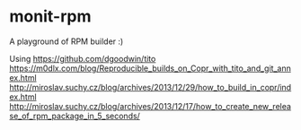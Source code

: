 # monit-rpm

A playground of RPM builder :)

Using https://github.com/dgoodwin/tito
https://m0dlx.com/blog/Reproducible_builds_on_Copr_with_tito_and_git_annex.html
http://miroslav.suchy.cz/blog/archives/2013/12/29/how_to_build_in_copr/index.html
http://miroslav.suchy.cz/blog/archives/2013/12/17/how_to_create_new_release_of_rpm_package_in_5_seconds/
